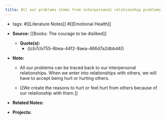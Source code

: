 ```yaml
---
title: All our problems stems from interpersonal relationship problems
---
```


- tags: #[[Literature Notes]] #[[Emotional Health]]

- **Source:** [[Books: The courage to be disliked]]
	 - **Quote(s):**
		 - ((cb7cb755-6bea-44f2-9aea-466d7a2dbbd4))

- **Note:**
	 - All our problems can be traced back to our interpersonal relationships. When we enter into relationships with others, we will have to accept being hurt or hurting others.

	 - [[We create the reasons to hurt or feel hurt from others because of our relationship with them.]]

- **Related Notes:**

- **Projects:**
